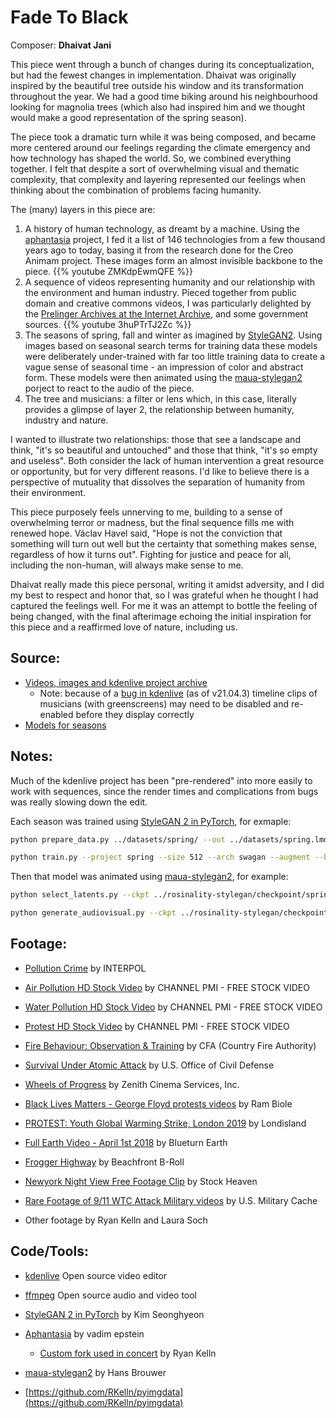 # Fade To Black

Composer: **Dhaivat Jani**

This piece went through a bunch of changes during its conceptualization, but had the fewest changes in implementation. Dhaivat was originally inspired by the beautiful tree outside his window and its transformation throughout the year. We had a good time biking around his neighbourhood looking for magnolia trees (which also had inspired him and we thought would make a good representation of the spring season).

The piece took a dramatic turn while it was being composed, and became more centered around our feelings regarding the climate emergency and how technology has shaped the world. So, we combined everything together.  I felt that despite a sort of overwhelming visual and thematic complexity, that complexity and layering represented our feelings when thinking about the combination of problems facing humanity.

The (many) layers in this piece are:

1. A history of human technology, as dreamt by a machine. Using the [aphantasia](https://github.com/RKelln/aphantasia) project, I fed it a list of 146 technologies from a few thousand years ago to today, basing it from the research done for the Creo Animam project. These images form an almost invisible backbone to the piece.
{{% youtube ZMKdpEwmQFE %}}
2. A sequence of videos representing humanity and our relationship with the environment and human industry. Pieced together from public domain and creative commons videos, I was particularly delighted by the [Prelinger Archives at the Internet Archive](https://archive.org/details/prelinger), and some government sources.
{{% youtube 3huPTrTJ2Zc %}}
3. The seasons of spring, fall and winter as imagined by [StyleGAN2](https://github.com/rosinality/stylegan2-pytorch). Using images based on seasonal search terms for training data these models were deliberately under-trained with far too little training data to create a vague sense of seasonal time - an impression of color and abstract form. These models were then animated using the [maua-stylegan2](https://github.com/JCBrouwer/maua-stylegan2) porject to react to the audio of the piece.
4. The tree and musicians: a filter or lens which, in this case, literally provides a glimpse of layer 2, the relationship between humanity, industry and nature.

I wanted to illustrate two relationships: those that see a landscape and think, "it's so beautiful and untouched" and those that think, "it's so empty and useless". Both consider the lack of human intervention a great resource or opportunity, but for very different reasons. I'd like to believe there is a perspective of mutuality that dissolves the separation of humanity from their environment.

This piece purposely feels unnerving to me, building to a sense of overwhelming terror or madness, but the final sequence fills me with renewed hope. Václav Havel said, "Hope is not the conviction that something will turn out well but the certainty that something makes sense, regardless of how it turns out". Fighting for justice and peace for all, including the non-human, will always make sense to me.

Dhaivat really made this piece personal, writing it amidst adversity, and I did my best to respect and honor that, so I was grateful when he thought I had captured the feelings well. For me it was an attempt to bottle the feeling of being changed, with the final afterimage echoing the initial inspiration for this piece and a reaffirmed love of nature, including us.


## Source:

  * [Videos, images and kdenlive project archive](https://spideroak.com/browse/share/SafeShare/Sound_Escapes_video_source)
    * Note: because of a [bug in kdenlive](https://bugs.kde.org/show_bug.cgi?id=439194) (as of v21.04.3) timeline clips of musicians (with greenscreens) may need to be disabled and re-enabled before they display correctly
  * [Models for seasons](https://spideroak.com/browse/share/SafeShare/Sound_Escapes_video_source/archives/models/fade_to_black)


## Notes:

Much of the kdenlive project has been "pre-rendered" into more easily to work with sequences, since the render times and complications from bugs was really slowing down the edit.

Each season was trained using [StyleGAN 2 in PyTorch](https://github.com/rosinality/stylegan2-pytorch), for exmaple:
```bash
python prepare_data.py ../datasets/spring/ --out ../datasets/spring.lmdb --size 512

python train.py --project spring --size 512 --arch swagan --augment --batch 12 --n_sample 8 --save_every 2000 --wandb ../datasets/spring.lmdb
```

Then that model was animated using [maua-stylegan2](https://github.com/JCBrouwer/maua-stylegan2), for example:

```bash
python select_latents.py --ckpt ../rosinality-stylegan/checkpoint/spring/020000.pt --res 512 --arch swagan

python generate_audiovisual.py --ckpt ../rosinality-stylegan/checkpoint/spring/020000.pt --audioreactive_file "audioreactive/examples/fade_to_black.py" --duration 77 --out_size 512 --G_res 512 --arch swagan --batch 7 --audio_file data/audio/fade_to_black.wav --latent_file workspace/spring_020000_fade_to_black_latents.npy --fps 30
```

## Footage:

  * [Pollution Crime](https://www.youtube.com/watch?v=rIBEn5WsugE)
    by INTERPOL

  * [Air Pollution HD Stock Video](https://www.youtube.com/watch?v=lq4ivmk9llM)
    by CHANNEL PMI - FREE STOCK VIDEO

  * [Water Pollution HD Stock Video](https://www.youtube.com/watch?v=T8wQ6y_AQGE)
    by CHANNEL PMI - FREE STOCK VIDEO

  * [Protest HD Stock Video](https://www.youtube.com/watch?v=JiaMhAWHkzg)
    by CHANNEL PMI - FREE STOCK VIDEO

  * [Fire Behaviour: Observation & Training](https://www.youtube.com/watch?v=p1iZPR6aIBc)
    by CFA (Country Fire Authority)

  * [Survival Under Atomic Attack](https://archive.org/details/Survival1951)
    by U.S. Office of Civil Defense 

  * [Wheels of Progress](https://archive.org/details/Wheelsof1950)
    by Zenith Cinema Services, Inc. 

  * [Black Lives Matters - George Floyd protests videos](https://www.youtube.com/watch?v=d4HKXLks-VA)
    by Ram Biole

  * [PROTEST: Youth Global Warming Strike, London 2019](https://www.youtube.com/watch?v=h8o_YP0YKLc)
    by Londisland

  * [Full Earth Video - April 1st 2018](https://www.youtube.com/watch?v=UZOOL3kYU9k)
    by Blueturn Earth

  * [Frogger Highway](http://www.beachfrontbroll.com/2012/01/1-clip-needs-frog.html)
    by Beachfront B-Roll

  * [Newyork Night View Free Footage Clip](https://www.youtube.com/watch?v=3iasQGbmGYg)
    by Stock Heaven

  * [Rare Footage of 9/11 WTC Attack Military videos](https://www.youtube.com/watch?v=rHPZ0ue2chQ)
    by U.S. Military Cache
  
  * Other footage by Ryan Kelln and Laura Soch

## Code/Tools:

  * [kdenlive](https://kdenlive.org)
    Open source video editor

  * [ffmpeg](http://ffmpeg.org/)
    Open source audio and video tool

  * [StyleGAN 2 in PyTorch](https://github.com/rosinality/stylegan2-pytorch)
    by Kim Seonghyeon

  * [Aphantasia](https://github.com/eps696/aphantasia)
    by vadim epstein
    * [Custom fork used in concert](https://github.com/RKelln/aphantasia) by Ryan Kelln

  * [maua-stylegan2](https://github.com/JCBrouwer/maua-stylegan2)
    by Hans Brouwer

  * [https://github.com/RKelln/pyimgdata](https://github.com/RKelln/pyimgdata)
